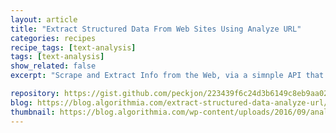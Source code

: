 ```yaml
---
layout: article
title: "Extract Structured Data From Web Sites Using Analyze URL"
categories: recipes
recipe_tags: [text-analysis]
tags: [text-analysis]
show_related: false
excerpt: "Scrape and Extract Info from the Web, via a simnple API that handles AJAX, Pagination, and More"

repository: https://gist.github.com/peckjon/223439f6c24d3b6149c8eb9aa024d7cc
blog: https://blog.algorithmia.com/extract-structured-data-analyze-url/
thumbnail: https://blog.algorithmia.com/wp-content/uploads/2016/09/analyze-url-microservice.jpg
---
```

